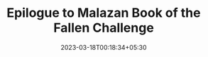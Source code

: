 ---
title: "Epilogue to Malazan Book of the Fallen Challenge"
date: 2023-03-18T00:18:34+05:30
draft: true
cover: 
    image: blog/malazan/ending-cover.webp
    alt: An Epilogue to my Malazan Book of the Fallen Reading Challenge
    caption: Concluding thoughts and series review of the Malazan Book of the Fallen series
description: "An Epilogue to my Malazan Book of the Fallen Reading Challenge. Thoguhts after making my way through the series!"
tags: ["malazan", "fantasy"]
---